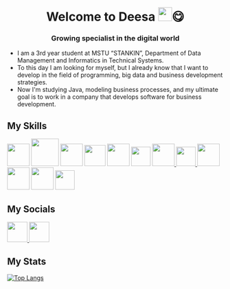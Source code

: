 <h1 align="center">Welcome to Deesa
<img src="https://github.com/blackcater/blackcater/raw/main/images/Hi.gif" height="32"/>😋</h1>
<h3 align="center">Growing specialist in the digital world</h3>

* I am a 3rd year student at MSTU “STANKIN”, Department of Data Management and Informatics in Technical Systems.
* To this day I am looking for myself, but I already know that I want to develop in the field of programming, big data and business development strategies.
* Now I'm studying Java, modeling business processes, and my ultimate goal is to work in a company that develops software for business development.

<h2>My Skills</h2>

<p align="left">
<a> <img src="https://img.icons8.com/?size=64&id=46630&format=png" width=52> </a>
<a> <img src="https://repository-images.githubusercontent.com/400161932/257a8be2-bbf2-4218-a55b-219d819578b2" width=64> </a>
<a> <img src="https://img.icons8.com/?size=80&id=F7REdHlg6KJX&format=png" width=52> </a>
<a> <img src="https://cdn.freebiesupply.com/logos/large/2x/eclipse-11-logo-png-transparent.png" width=49> </a> 
<a> <img src="https://img.icons8.com/?size=48&id=ksMs0PlzI1vG&format=png" width=52> </a>
<a> <img src="https://cdn.freebiesupply.com/logos/large/2x/spring-3-logo-png-transparent.png" width=45> </a>
<a href="https://www.mongodb.com/"> <img src="https://img.icons8.com/?size=64&id=o6OvAxG0nzTH&format=png" width=52> </a> 
<a href="https://mariadb.org/"> <img src="https://img.icons8.com/?size=48&id=DakakaPez2uy&format=png" width=45> </a>
<a> <img src="https://img.icons8.com/?size=64&id=xBKl2pdJg5kk&format=png" width=52> </a>
<a> <img src="https://static-00.iconduck.com/assets.00/github-desktop-icon-2046x2048-r5plljad.png" width=52> </a>
<a> <img src="https://img.icons8.com/?size=64&id=121464&format=png" width=52> </a>
<a> <img src="https://img.icons8.com/?size=48&id=PyrC8m2e1FtU&format=png" width=45> </a>

<h2>My Socials</h2>
<p>
<a href="https://vk.com/d.lecler"> <img src="https://img.icons8.com/?size=48&id=ggovGWI16G39&format=png" width=47> </a>
<a href="https://t.me/Denis_Lecler"> <img src="https://github.com/DLecler/DLecler/assets/162699814/0a44b000-c260-4386-a561-bec73f956318" width=47> </a>
</p>

<h2>My Stats</h2>

[![Top Langs](https://github-readme-stats.vercel.app/api/top-langs/?username=dlecler&title_color=0891b2&text_color=ffffff&bg_color=1c1917)](https://github.com/dlecler/github-readme-stats)


